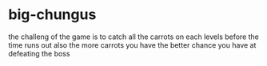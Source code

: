 <h1> big-chungus</h1>

<p1>the challeng of the game is to catch all the carrots on each levels before the time runs out also the more carrots you have the better chance you have at defeating the boss</P1>
